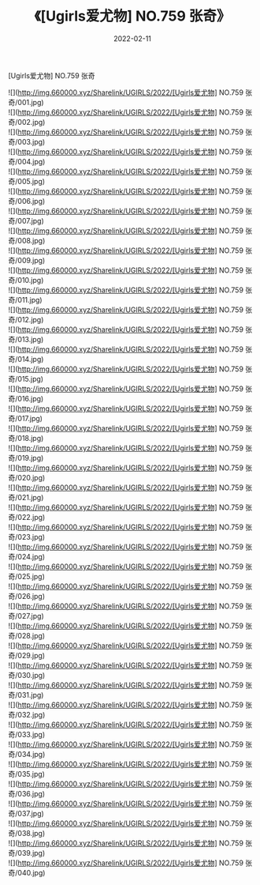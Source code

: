 ﻿---
layout: post
title:  《[Ugirls爱尤物] NO.759 张奇》
date:   2022-02-11
img: http://img.660000.xyz/Sharelink/UGIRLS/2022/[Ugirls爱尤物] NO.759 张奇/000.jpg
categories: [美女, 清纯, 唯美]
---

[Ugirls爱尤物] NO.759 张奇

 ![](http://img.660000.xyz/Sharelink/UGIRLS/2022/[Ugirls爱尤物] NO.759 张奇/001.jpg) <br>![](http://img.660000.xyz/Sharelink/UGIRLS/2022/[Ugirls爱尤物] NO.759 张奇/002.jpg) <br>![](http://img.660000.xyz/Sharelink/UGIRLS/2022/[Ugirls爱尤物] NO.759 张奇/003.jpg) <br>![](http://img.660000.xyz/Sharelink/UGIRLS/2022/[Ugirls爱尤物] NO.759 张奇/004.jpg) <br>![](http://img.660000.xyz/Sharelink/UGIRLS/2022/[Ugirls爱尤物] NO.759 张奇/005.jpg) <br>![](http://img.660000.xyz/Sharelink/UGIRLS/2022/[Ugirls爱尤物] NO.759 张奇/006.jpg) <br>![](http://img.660000.xyz/Sharelink/UGIRLS/2022/[Ugirls爱尤物] NO.759 张奇/007.jpg) <br>![](http://img.660000.xyz/Sharelink/UGIRLS/2022/[Ugirls爱尤物] NO.759 张奇/008.jpg) <br>![](http://img.660000.xyz/Sharelink/UGIRLS/2022/[Ugirls爱尤物] NO.759 张奇/009.jpg) <br>![](http://img.660000.xyz/Sharelink/UGIRLS/2022/[Ugirls爱尤物] NO.759 张奇/010.jpg) <br>![](http://img.660000.xyz/Sharelink/UGIRLS/2022/[Ugirls爱尤物] NO.759 张奇/011.jpg) <br>![](http://img.660000.xyz/Sharelink/UGIRLS/2022/[Ugirls爱尤物] NO.759 张奇/012.jpg) <br>![](http://img.660000.xyz/Sharelink/UGIRLS/2022/[Ugirls爱尤物] NO.759 张奇/013.jpg) <br>![](http://img.660000.xyz/Sharelink/UGIRLS/2022/[Ugirls爱尤物] NO.759 张奇/014.jpg) <br>![](http://img.660000.xyz/Sharelink/UGIRLS/2022/[Ugirls爱尤物] NO.759 张奇/015.jpg) <br>![](http://img.660000.xyz/Sharelink/UGIRLS/2022/[Ugirls爱尤物] NO.759 张奇/016.jpg) <br>![](http://img.660000.xyz/Sharelink/UGIRLS/2022/[Ugirls爱尤物] NO.759 张奇/017.jpg) <br>![](http://img.660000.xyz/Sharelink/UGIRLS/2022/[Ugirls爱尤物] NO.759 张奇/018.jpg) <br>![](http://img.660000.xyz/Sharelink/UGIRLS/2022/[Ugirls爱尤物] NO.759 张奇/019.jpg) <br>![](http://img.660000.xyz/Sharelink/UGIRLS/2022/[Ugirls爱尤物] NO.759 张奇/020.jpg) <br>![](http://img.660000.xyz/Sharelink/UGIRLS/2022/[Ugirls爱尤物] NO.759 张奇/021.jpg) <br>![](http://img.660000.xyz/Sharelink/UGIRLS/2022/[Ugirls爱尤物] NO.759 张奇/022.jpg) <br>![](http://img.660000.xyz/Sharelink/UGIRLS/2022/[Ugirls爱尤物] NO.759 张奇/023.jpg) <br>![](http://img.660000.xyz/Sharelink/UGIRLS/2022/[Ugirls爱尤物] NO.759 张奇/024.jpg) <br>![](http://img.660000.xyz/Sharelink/UGIRLS/2022/[Ugirls爱尤物] NO.759 张奇/025.jpg) <br>![](http://img.660000.xyz/Sharelink/UGIRLS/2022/[Ugirls爱尤物] NO.759 张奇/026.jpg) <br>![](http://img.660000.xyz/Sharelink/UGIRLS/2022/[Ugirls爱尤物] NO.759 张奇/027.jpg) <br>![](http://img.660000.xyz/Sharelink/UGIRLS/2022/[Ugirls爱尤物] NO.759 张奇/028.jpg) <br>![](http://img.660000.xyz/Sharelink/UGIRLS/2022/[Ugirls爱尤物] NO.759 张奇/029.jpg) <br>![](http://img.660000.xyz/Sharelink/UGIRLS/2022/[Ugirls爱尤物] NO.759 张奇/030.jpg) <br>![](http://img.660000.xyz/Sharelink/UGIRLS/2022/[Ugirls爱尤物] NO.759 张奇/031.jpg) <br>![](http://img.660000.xyz/Sharelink/UGIRLS/2022/[Ugirls爱尤物] NO.759 张奇/032.jpg) <br>![](http://img.660000.xyz/Sharelink/UGIRLS/2022/[Ugirls爱尤物] NO.759 张奇/033.jpg) <br>![](http://img.660000.xyz/Sharelink/UGIRLS/2022/[Ugirls爱尤物] NO.759 张奇/034.jpg) <br>![](http://img.660000.xyz/Sharelink/UGIRLS/2022/[Ugirls爱尤物] NO.759 张奇/035.jpg) <br>![](http://img.660000.xyz/Sharelink/UGIRLS/2022/[Ugirls爱尤物] NO.759 张奇/036.jpg) <br>![](http://img.660000.xyz/Sharelink/UGIRLS/2022/[Ugirls爱尤物] NO.759 张奇/037.jpg) <br>![](http://img.660000.xyz/Sharelink/UGIRLS/2022/[Ugirls爱尤物] NO.759 张奇/038.jpg) <br>![](http://img.660000.xyz/Sharelink/UGIRLS/2022/[Ugirls爱尤物] NO.759 张奇/039.jpg) <br>![](http://img.660000.xyz/Sharelink/UGIRLS/2022/[Ugirls爱尤物] NO.759 张奇/040.jpg) <br>